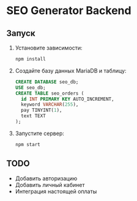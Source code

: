 # SEO Generator Backend

## Запуск

1. Установите зависимости:
   ```bash
   npm install
   ```
2. Создайте базу данных MariaDB и таблицу:
   ```sql
   CREATE DATABASE seo_db;
   USE seo_db;
   CREATE TABLE seo_orders (
     id INT PRIMARY KEY AUTO_INCREMENT,
     keyword VARCHAR(255),
     pay TINYINT(1),
     text TEXT
   );
   ```
3. Запустите сервер:
   ```bash
   npm start
   ```

## TODO
- Добавить авторизацию
- Добавить личный кабинет
- Интеграция настоящей оплаты
